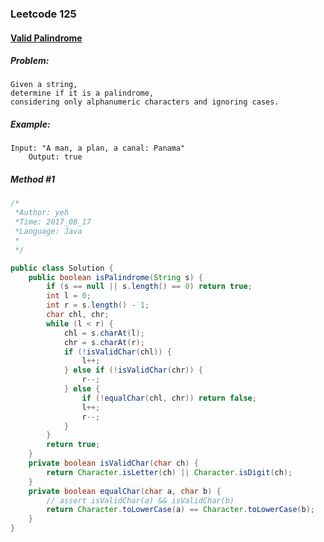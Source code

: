 

### Leetcode 125
#### [Valid Palindrome](https://leetcode.com/problems/valid-palindrome)

  

##### ***Problem:***

    Given a string, 
    determine if it is a palindrome,
    considering only alphanumeric characters and ignoring cases.


##### ***Example:***

    Input: "A man, a plan, a canal: Panama"
        Output: true

##### *Method #1*
``` java
/*
 *Author: yeh
 *Time: 2017_08_17
 *Language: Java
 *
 */

public class Solution {
    public boolean isPalindrome(String s) {
        if (s == null || s.length() == 0) return true;
        int l = 0;
        int r = s.length() - 1;
        char chl, chr;
        while (l < r) {
            chl = s.charAt(l);
            chr = s.charAt(r);
            if (!isValidChar(chl)) {
                l++;
            } else if (!isValidChar(chr)) {
                r--;
            } else {
                if (!equalChar(chl, chr)) return false;
                l++;
                r--;
            }
        }
        return true;
    }
    private boolean isValidChar(char ch) {
        return Character.isLetter(ch) || Character.isDigit(ch);
    }
    private boolean equalChar(char a, char b) {
        // assert isValidChar(a) && isValidChar(b)
        return Character.toLowerCase(a) == Character.toLowerCase(b);
    }
}

```


